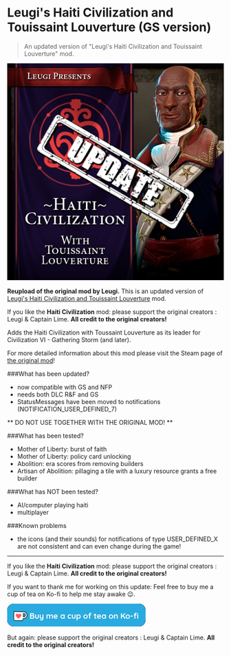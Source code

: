 # Leugi's Haiti Civilization and Touissaint Louverture (GS version)
> An updated version of "Leugi's Haiti Civilization and Touissaint Louverture" mod.

![Logo](logo.jpg)


**Reupload of the original mod by Leugi.**
This is an updated version of [Leugi's Haiti Civilization and Touissaint Louverture](https://steamcommunity.com/sharedfiles/filedetails/?id=1562787583) mod.

If you like the **Haiti Civilization** mod: please support the original creators : Leugi & Captain Lime.
**All credit to the original creators!**

Adds the Haiti Civilization with Toussaint Louverture as its leader for Civilization VI - Gathering Storm (and later).

For more detailed information about this mod please visit the Steam page of [the original mod](https://steamcommunity.com/sharedfiles/filedetails/?id=1562787583)!


###What has been updated?
- now compatible with GS and NFP
- needs both DLC R&F and GS
- StatusMessages have been moved to notifications (NOTIFICATION_USER_DEFINED_7)

** DO NOT USE TOGETHER WITH THE ORIGINAL MOD! **

###What has been tested?
- Mother of Liberty: burst of faith
- Mother of Liberty: policy card unlocking
- Abolition: era scores from removing builders
- Artisan of Abolition: pillaging a tile with a luxury resource grants a free builder

###What has NOT been tested?
- AI/computer playing haiti
- multiplayer

###Known problems
- the icons (and their sounds) for notifications of type USER_DEFINED_X are not consistent and can even change during the game!


---
If you like the **Haiti Civilization** mod: please support the original creators : Leugi & Captain Lime.
**All credit to the original creators!**

If you want to thank me for working on this update:
Feel free to buy me a cup of tea on Ko-fi to help me stay awake 😉.

[<img src="Ko-Fi-Humpel.png">](https://ko-fi.com/humpel)

But again: please support the original creators : Leugi & Captain Lime.
**All credit to the original creators!**
